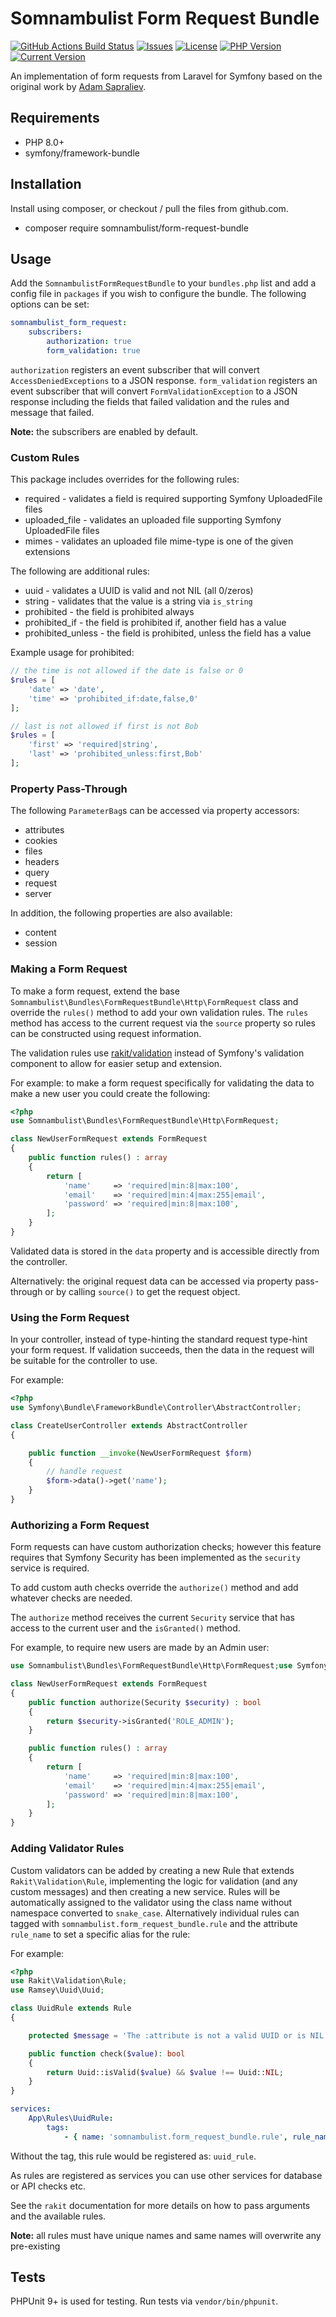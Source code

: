 # Somnambulist Form Request Bundle

[![GitHub Actions Build Status](https://img.shields.io/github/workflow/status/somnambulist-tech/form-request-bundle/tests?logo=github)](https://github.com/somnambulist-tech/form-request-bundle/actions?query=workflow%3Atests)
[![Issues](https://img.shields.io/github/issues/somnambulist-tech/form-request-bundle?logo=github)](https://github.com/somnambulist-tech/form-request-bundle/issues)
[![License](https://img.shields.io/github/license/somnambulist-tech/form-request-bundle?logo=github)](https://github.com/somnambulist-tech/form-request-bundle/blob/master/LICENSE)
[![PHP Version](https://img.shields.io/packagist/php-v/somnambulist/form-request-bundle?logo=php&logoColor=white)](https://packagist.org/packages/somnambulist/form-request-bundle)
[![Current Version](https://img.shields.io/packagist/v/somnambulist/form-request-bundle?logo=packagist&logoColor=white)](https://packagist.org/packages/somnambulist/form-request-bundle)

An implementation of form requests from Laravel for Symfony based on the original work by
[Adam Sapraliev](https://github.com/adamsafr/form-request-bundle).

## Requirements

 * PHP 8.0+
 * symfony/framework-bundle

## Installation

Install using composer, or checkout / pull the files from github.com.

 * composer require somnambulist/form-request-bundle

## Usage

Add the `SomnambulistFormRequestBundle` to your `bundles.php` list and add a config file in `packages`
if you wish to configure the bundle. The following options can be set:

```yaml
somnambulist_form_request:
    subscribers:
        authorization: true
        form_validation: true
```

`authorization` registers an event subscriber that will convert `AccessDeniedExceptions` to a JSON
response.
`form_validation` registers an event subscriber that will convert `FormValidationException` to a
JSON response including the fields that failed validation and the rules and message that failed.

__Note:__ the subscribers are enabled by default.

### Custom Rules

This package includes overrides for the following rules:

 * required - validates a field is required supporting Symfony UploadedFile files
 * uploaded_file - validates an uploaded file supporting Symfony UploadedFile files
 * mimes - validates an uploaded file mime-type is one of the given extensions

The following are additional rules:

 * uuid - validates a UUID is valid and not NIL (all 0/zeros)
 * string - validates that the value is a string via `is_string`
 * prohibited - the field is prohibited always
 * prohibited_if - the field is prohibited if, another field has a value
 * prohibited_unless - the field is prohibited, unless the field has a value

Example usage for prohibited:

```php
// the time is not allowed if the date is false or 0
$rules = [
    'date' => 'date',
    'time' => 'prohibited_if:date,false,0'
];

// last is not allowed if first is not Bob
$rules = [
    'first' => 'required|string',
    'last' => 'prohibited_unless:first,Bob'
];
```

### Property Pass-Through

The following `ParameterBag`s can be accessed via property accessors:

 * attributes
 * cookies
 * files
 * headers
 * query
 * request
 * server

In addition, the following properties are also available:

 * content
 * session

### Making a Form Request

To make a form request, extend the base `Somnambulist\Bundles\FormRequestBundle\Http\FormRequest` class
and override the `rules()` method to add your own validation rules. The `rules` method has access to the
current request via the `source` property so rules can be constructed using request information.

The validation rules use [rakit/validation](https://github.com/rakit/validation) instead of Symfony's
validation component to allow for easier setup and extension.

For example: to make a form request specifically for validating the data to make a new user you could
create the following:

```php
<?php
use Somnambulist\Bundles\FormRequestBundle\Http\FormRequest;

class NewUserFormRequest extends FormRequest
{
    public function rules() : array
    {
        return [
            'name'     => 'required|min:8|max:100',
            'email'    => 'required|min:4|max:255|email',
            'password' => 'required|min:8|max:100',
        ];
    }
}
```

Validated data is stored in the `data` property and is accessible directly from the controller.

Alternatively: the original request data can be accessed via property pass-through or by calling
`source()` to get the request object.

### Using the Form Request

In your controller, instead of type-hinting the standard request type-hint your form request. If
validation succeeds, then the data in the request will be suitable for the controller to use.

For example:

```php
<?php
use Symfony\Bundle\FrameworkBundle\Controller\AbstractController;

class CreateUserController extends AbstractController
{

    public function __invoke(NewUserFormRequest $form)
    {
        // handle request
        $form->data()->get('name');
    }
}
```

### Authorizing a Form Request

Form requests can have custom authorization checks; however this feature requires that Symfony Security
has been implemented as the `security` service is required.

To add custom auth checks override the `authorize()` method and add whatever checks are needed.

The `authorize` method receives the current `Security` service that has access to the current user and
the `isGranted()` method.

For example, to require new users are made by an Admin user:

```php
use Somnambulist\Bundles\FormRequestBundle\Http\FormRequest;use Symfony\Component\Security\Core\Security;

class NewUserFormRequest extends FormRequest
{
    public function authorize(Security $security) : bool
    {
        return $security->isGranted('ROLE_ADMIN');
    }

    public function rules() : array
    {
        return [
            'name'     => 'required|min:8|max:100',
            'email'    => 'required|min:4|max:255|email',
            'password' => 'required|min:8|max:100',
        ];
    }
}
```

### Adding Validator Rules

Custom validators can be added by creating a new Rule that extends `Rakit\Validation\Rule`, implementing
the logic for validation (and any custom messages) and then creating a new service. Rules will be
automatically assigned to the validator using the class name without namespace converted to `snake_case`.
Alternatively individual rules can tagged with `somnambulist.form_request_bundle.rule` and the attribute
`rule_name` to set a specific alias for the rule:

For example:

```php
<?php
use Rakit\Validation\Rule;
use Ramsey\Uuid\Uuid;

class UuidRule extends Rule
{

    protected $message = 'The :attribute is not a valid UUID or is NIL';

    public function check($value): bool
    {
        return Uuid::isValid($value) && $value !== Uuid::NIL;
    }
}
```

```yaml
services:
    App\Rules\UuidRule:
        tags:
            - { name: 'somnambulist.form_request_bundle.rule', rule_name: 'uuid' }

```

Without the tag, this rule would be registered as: `uuid_rule`.

As rules are registered as services you can use other services for database or API checks etc.

See the `rakit` documentation for more details on how to pass arguments and the available rules.

__Note:__ all rules must have unique names and same names will overwrite any pre-existing

## Tests

PHPUnit 9+ is used for testing. Run tests via `vendor/bin/phpunit`.
